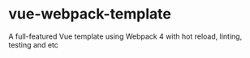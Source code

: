 # vue-webpack-template
A full-featured Vue template using Webpack 4 with hot reload, linting, testing and etc

